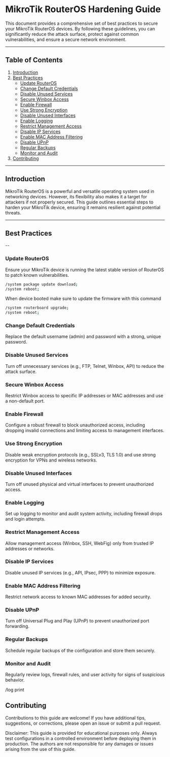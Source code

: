 # MikroTik RouterOS Hardening Guide

This document provides a comprehensive set of best practices to secure your MikroTik RouterOS devices. By following these guidelines, you can significantly reduce the attack surface, protect against common vulnerabilities, and ensure a secure network environment.

---

## Table of Contents
1. [Introduction](#introduction)
2. [Best Practices](#best-practices)
   - [Update RouterOS](#update-routeros)
   - [Change Default Credentials](#change-default-credentials)
   - [Disable Unused Services](#disable-unused-services)
   - [Secure Winbox Access](#secure-winbox-access)
   - [Enable Firewall](#enable-firewall)
   - [Use Strong Encryption](#use-strong-encryption)
   - [Disable Unused Interfaces](#disable-unused-interfaces)
   - [Enable Logging](#enable-logging)
   - [Restrict Management Access](#restrict-management-access)
   - [Disable IP Services](#disable-ip-services)
   - [Enable MAC Address Filtering](#enable-mac-address-filtering)
   - [Disable UPnP](#disable-upnp)
   - [Regular Backups](#regular-backups)
   - [Monitor and Audit](#monitor-and-audit)
3. [Contributing](#contributing)

---

## Introduction
MikroTik RouterOS is a powerful and versatile operating system used in networking devices. However, its flexibility also makes it a target for attackers if not properly secured. This guide outlines essential steps to harden your MikroTik device, ensuring it remains resilient against potential threats.

---

## Best Practices
--
### Update RouterOS
Ensure your MikroTik device is running the latest stable version of RouterOS to patch known vulnerabilities.

```sh
/system package update download;
/system reboot;
```

When device booted make sure to update the firmware with this command

```bash
/system routerboard upgrade;
/system reboot;
```

### Change Default Credentials

Replace the default username (admin) and password with a strong, unique password.

### Disable Unused Services

Turn off unnecessary services (e.g., FTP, Telnet, Winbox, API) to reduce the attack surface.  

### Secure Winbox Access

Restrict Winbox access to specific IP addresses or MAC addresses and use a non-default port.



### Enable Firewall

Configure a robust firewall to block unauthorized access, including dropping invalid connections and limiting access to management interfaces.
 

### Use Strong Encryption

Disable weak encryption protocols (e.g., SSLv3, TLS 1.0) and use strong encryption for VPNs and wireless networks.
 

### Disable Unused Interfaces

Turn off unused physical and virtual interfaces to prevent unauthorized access.


### Enable Logging

Set up logging to monitor and audit system activity, including firewall drops and login attempts.


### Restrict Management Access

Allow management access (Winbox, SSH, WebFig) only from trusted IP addresses or networks.


### Disable IP Services

Disable unused IP services (e.g., API, IPsec, PPP) to minimize exposure.

### Enable MAC Address Filtering

Restrict network access to known MAC addresses for added security.
 
### Disable UPnP

Turn off Universal Plug and Play (UPnP) to prevent unauthorized port forwarding.
 
### Regular Backups

Schedule regular backups of the configuration and store them securely.


### Monitor and Audit

Regularly review logs, firewall rules, and user activity for signs of suspicious behavior.

/log print  

## Contributing

Contributions to this guide are welcome! If you have additional tips, suggestions, or corrections, please open an issue or submit a pull request.


Disclaimer: This guide is provided for educational purposes only. Always test configurations in a controlled environment before deploying them in production. The authors are not responsible for any damages or issues arising from the use of this guide.